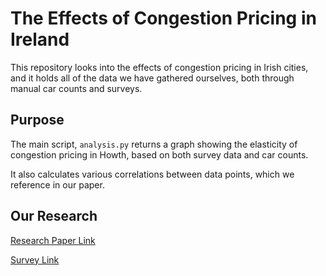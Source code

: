 # The Effects of Congestion Pricing in Ireland

This repository looks into the effects of congestion pricing in Irish cities, and it holds all of the data we have gathered ourselves, both through manual car counts and surveys. 

## Purpose 

The main script, `analysis.py` returns a graph showing the elasticity of congestion pricing in Howth, based on both survey data and car counts. 

It also calculates various correlations between data points, which we reference in our paper.

## Our Research

[Research Paper Link](https://docs.google.com/document/d/1FjsDhGm6J9nHkFNtaCQ_qKyvwh6CuNtaVoSa6wJfzNY/edit?usp=sharing)

[Survey Link](https://tally.so/forms/w4Q7ZO/)
